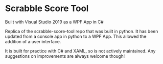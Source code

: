 # Scrabble Score Tool
Built with Visual Studio 2019 as a WPF App in C#

Replica of the scrabble-score-tool repo that was built in python. 
It has been updated from a console app in python to a WPF App. This allowed the addition of a user interface.

It is built for practice with C# and XAML, so is not actively maintained. Any suggestions on improvements are always welcome though!

